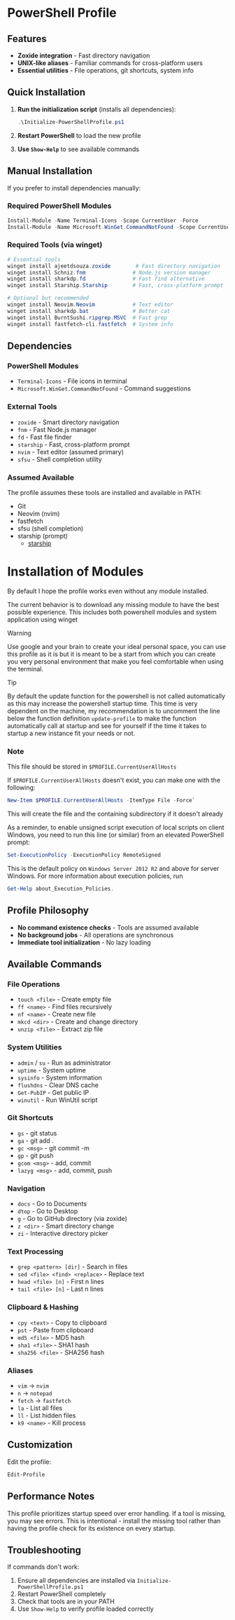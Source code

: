 # PowerShell Profile

## Features

- **Zoxide integration** - Fast directory navigation
- **UNIX-like aliases** - Familiar commands for cross-platform users
- **Essential utilities** - File operations, git shortcuts, system info

## Quick Installation

1. **Run the initialization script** (installs all dependencies):
   ```powershell
   .\Initialize-PowerShellProfile.ps1
   ```

2. **Restart PowerShell** to load the new profile

3. **Use `Show-Help`** to see available commands

## Manual Installation

If you prefer to install dependencies manually:

### Required PowerShell Modules
```powershell
Install-Module -Name Terminal-Icons -Scope CurrentUser -Force
Install-Module -Name Microsoft.WinGet.CommandNotFound -Scope CurrentUser -Force
```

### Required Tools (via winget)
```powershell
# Essential tools
winget install ajeetdsouza.zoxide        # Fast directory navigation
winget install Schniz.fnm               # Node.js version manager
winget install sharkdp.fd               # Fast find alternative
winget install Starship.Starship        # Fast, cross-platform prompt

# Optional but recommended
winget install Neovim.Neovim            # Text editor
winget install sharkdp.bat              # Better cat
winget install BurntSushi.ripgrep.MSVC  # Fast grep
winget install fastfetch-cli.fastfetch  # System info
```

## Dependencies

### PowerShell Modules
- `Terminal-Icons` - File icons in terminal
- `Microsoft.WinGet.CommandNotFound` - Command suggestions

### External Tools
- `zoxide` - Smart directory navigation
- `fnm` - Fast Node.js manager
- `fd` - Fast file finder
- `starship` - Fast, cross-platform prompt
- `nvim` - Text editor (assumed primary)
- `sfsu` - Shell completion utility

### Assumed Available
The profile assumes these tools are installed and available in PATH:
- Git
- Neovim (nvim)
- fastfetch
- sfsu (shell completion)
- starship (prompt)
  - [starship](https://github.com/starship/starship)

# Installation of Modules
By default I hope the profile works even without any module installed. 

The current behavior is to download any missing module to have the best possible experience.
This includes both powershell modules and system application using winget

> [!WARNING]
> Use google and your brain to create your ideal personal space, you can use this profile as it is 
> but it is meant to be a start from which you can create you very personal environment that make you feel comfortable when using the terminal.

> [!TIP]
> By default the update function for the powershell is not called automatically as this may increase the powershell startup time. This time is very dependent on the machine, my recommendation is to uncomment the line below the function definition `update-profile` to make the function automatically call at startup and see for yourself if the time it takes to startup a new instance fit your needs or not.


### Note
This file should be stored in `$PROFILE.CurrentUserAllHosts`

If `$PROFILE.CurrentUserAllHosts` doesn't exist, you can make one with the following:

```powershell
New-Item $PROFILE.CurrentUserAllHosts -ItemType File -Force`
```

This will create the file and the containing subdirectory if it doesn't already 

As a reminder, to enable unsigned script execution of local scripts on client Windows, 
you need to run this line (or similar) from an elevated PowerShell prompt:

```powershell
Set-ExecutionPolicy -ExecutionPolicy RemoteSigned
```

This is the default policy on `Windows Server 2012 R2` and above for server Windows. 
For  more information about execution policies, run 

```powershell
Get-Help about_Execution_Policies.
```

## Profile Philosophy

- **No command existence checks** - Tools are assumed available
- **No background jobs** - All operations are synchronous
- **Immediate tool initialization** - No lazy loading

## Available Commands

### File Operations
- `touch <file>` - Create empty file
- `ff <name>` - Find files recursively
- `nf <name>` - Create new file
- `mkcd <dir>` - Create and change directory
- `unzip <file>` - Extract zip file

### System Utilities
- `admin` / `su` - Run as administrator
- `uptime` - System uptime
- `sysinfo` - System information
- `flushdns` - Clear DNS cache
- `Get-PubIP` - Get public IP
- `winutil` - Run WinUtil script

### Git Shortcuts
- `gs` - git status
- `ga` - git add .
- `gc <msg>` - git commit -m
- `gp` - git push
- `gcom <msg>` - add, commit
- `lazyg <msg>` - add, commit, push

### Navigation
- `docs` - Go to Documents
- `dtop` - Go to Desktop
- `g` - Go to GitHub directory (via zoxide)
- `z <dir>` - Smart directory change
- `zi` - Interactive directory picker

### Text Processing
- `grep <pattern> [dir]` - Search in files
- `sed <file> <find> <replace>` - Replace text
- `head <file> [n]` - First n lines
- `tail <file> [n]` - Last n lines

### Clipboard & Hashing
- `cpy <text>` - Copy to clipboard
- `pst` - Paste from clipboard
- `md5 <file>` - MD5 hash
- `sha1 <file>` - SHA1 hash
- `sha256 <file>` - SHA256 hash

### Aliases
- `vim` → `nvim`
- `n` → `notepad`
- `fetch` → `fastfetch`
- `la` - List all files
- `ll` - List hidden files
- `k9 <name>` - Kill process

## Customization

Edit the profile:
```powershell
Edit-Profile
```

## Performance Notes

This profile prioritizes startup speed over error handling. If a tool is missing, you may see errors. This is intentional - install the missing tool rather than having the profile check for its existence on every startup.

## Troubleshooting

If commands don't work:
1. Ensure all dependencies are installed via `Initialize-PowerShellProfile.ps1`
2. Restart PowerShell completely
3. Check that tools are in your PATH
4. Use `Show-Help` to verify profile loaded correctly
